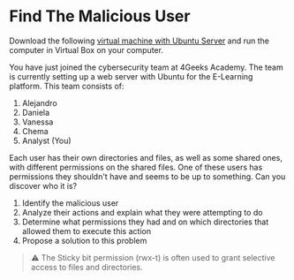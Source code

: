 # Find The Malicious User

Download the following [virtual machine with Ubuntu Server](https://storage.googleapis.com/breathecode/virtualbox/Ubuntu-Server-Find-Malicious-User.zip) and run the computer in Virtual Box on your computer.

You have just joined the cybersecurity team at 4Geeks Academy. The team is currently setting up a web server with Ubuntu for the E-Learning platform. This team consists of:

1. Alejandro
2. Daniela
3. Vanessa
4. Chema
5. Analyst (You)

Each user has their own directories and files, as well as some shared ones, with different permissions on the shared files. One of these users has permissions they shouldn't have and seems to be up to something. Can you discover who it is?

1. Identify the malicious user
2. Analyze their actions and explain what they were attempting to do
3. Determine what permissions they had and on which directories that allowed them to execute this action
4. Propose a solution to this problem

> ⚠️ The Sticky bit permission (rwx-t) is often used to grant selective access to files and directories.
